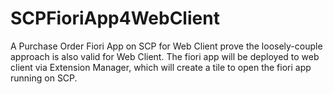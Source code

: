 # SCPFioriApp4WebClient
A Purchase Order Fiori  App on SCP for Web Client prove the loosely-couple approach is also valid for Web Client. The fiori app will be deployed to web client via Extension Manager, which will create a tile to open the fiori app running on SCP.
